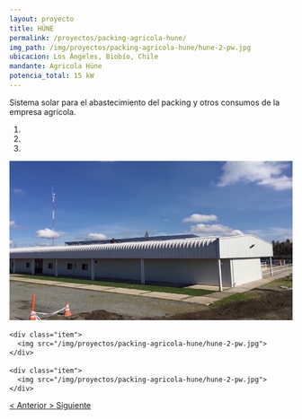 ```yaml
---
layout: proyecto
title: HÜNE
permalink: /proyectos/packing-agricola-hune/
img_path: /img/proyectos/packing-agricola-hune/hune-2-pw.jpg
ubicacion: Los Ángeles, Biobío, Chile
mandante: Agricola Hüne
potencia_total: 15 kW
---
```


Sistema solar para el abastecimiento del packing y otros consumos de la empresa agrícola.



<div id="myCarousel" class="carousel slide" data-ride="carousel">
  <!-- Indicators -->
  <ol class="carousel-indicators">
    <li data-target="#myCarousel" data-slide-to="0" class="active"></li>
    <li data-target="#myCarousel" data-slide-to="1"></li>
    <li data-target="#myCarousel" data-slide-to="2"></li>
  </ol>

  <!-- Imagenes de Los Proyectos -->
  <div class="carousel-inner">
    <div class="item active">
      <img src="/img/proyectos/packing-agricola-hune/hune-2-pw.jpg">
    </div>

    <div class="item">
      <img src="/img/proyectos/packing-agricola-hune/hune-2-pw.jpg">
    </div>

    <div class="item">
      <img src="/img/proyectos/packing-agricola-hune/hune-2-pw.jpg">
    </div>
  </div>

  <!-- Left and right controls -->
  <a class="left carousel-control" href="#myCarousel" data-slide="prev">
    <span class="glyphicon glyphicon-chevron-left"><</span>
    <span class="sr-only">Anterior</span>
  </a>
  <a class="right carousel-control" href="#myCarousel" data-slide="next">
    <span class="glyphicon glyphicon-chevron-right">></span>
    <span class="sr-only">Siguiente</span>
  </a>
</div>